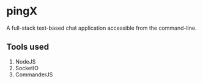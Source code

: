 # pingX

A full-stack text-based chat application accessible from the command-line.

## Tools used

1. NodeJS
1. SocketIO
1. CommanderJS

